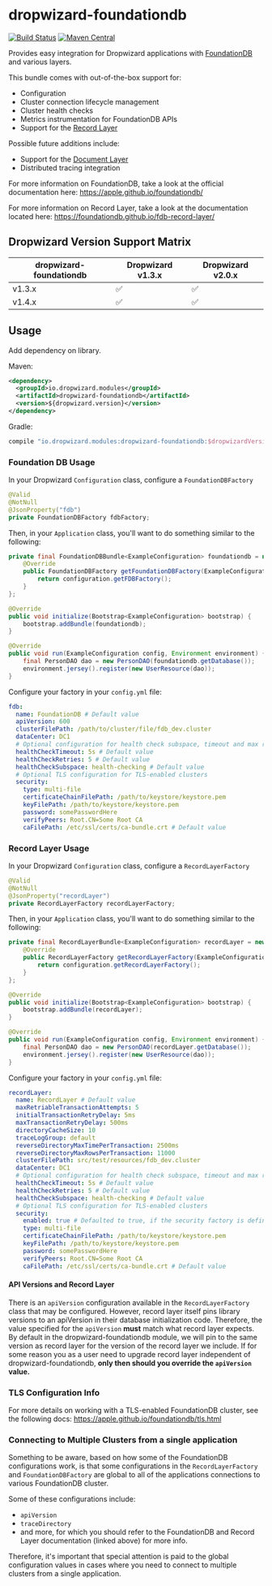 # dropwizard-foundationdb
[![Build Status](https://travis-ci.org/dropwizard/dropwizard-foundationdb.svg?branch=master)](https://travis-ci.org/dropwizard/dropwizard-foundationdb)
[![Maven Central](https://maven-badges.herokuapp.com/maven-central/io.dropwizard.modules/dropwizard-foundationdb/badge.svg)](https://maven-badges.herokuapp.com/maven-central/io.dropwizard.modules/dropwizard-foundationdb/)

Provides easy integration for Dropwizard applications with [FoundationDB](https://apple.github.io/foundationdb/) and various layers. 

This bundle comes with out-of-the-box support for:
* Configuration
* Cluster connection lifecycle management
* Cluster health checks
* Metrics instrumentation for FoundationDB APIs
* Support for the [Record Layer](https://www.github.com/FoundationDB/fdb-record-layer)

Possible future additions include:
* Support for the [Document Layer](https://github.com/FoundationDB/fdb-document-layer)
* Distributed tracing integration 

For more information on FoundationDB, take a look at the official documentation here: https://apple.github.io/foundationdb/

For more information on Record Layer, take a look at the documentation located here: https://foundationdb.github.io/fdb-record-layer/

## Dropwizard Version Support Matrix
dropwizard-foundationdb | Dropwizard v1.3.x  | Dropwizard v2.0.x
----------------------- | ------------------ | ------------------
v1.3.x                  | :white_check_mark: | :white_check_mark:
v1.4.x                  | :white_check_mark: | :white_check_mark:

## Usage
Add dependency on library.

Maven:
```xml
<dependency>
  <groupId>io.dropwizard.modules</groupId>
  <artifactId>dropwizard-foundationdb</artifactId>
  <version>${dropwizard.version}</version>
</dependency>
```

Gradle:
```groovy
compile "io.dropwizard.modules:dropwizard-foundationdb:$dropwizardVersion"
```

### Foundation DB Usage
In your Dropwizard `Configuration` class, configure a `FoundationDBFactory`
```java
@Valid
@NotNull
@JsonProperty("fdb")
private FoundationDBFactory fdbFactory;
```

Then, in your `Application` class, you'll want to do something similar to the following:
```java
private final FoundationDBBundle<ExampleConfiguration> foundationdb = new FoundationDBBundle<ExampleConfiguration>() {
    @Override
    public FoundationDBFactory getFoundationDBFactory(ExampleConfiguration configuration) {
        return configuration.getFDBFactory();
    }
};

@Override
public void initialize(Bootstrap<ExampleConfiguration> bootstrap) {
    bootstrap.addBundle(foundationdb);
}

@Override
public void run(ExampleConfiguration config, Environment environment) {
    final PersonDAO dao = new PersonDAO(foundationdb.getDatabase());
    environment.jersey().register(new UserResource(dao));
}
```

Configure your factory in your `config.yml` file:
```yaml
fdb:
  name: FoundationDB # Default value
  apiVersion: 600
  clusterFilePath: /path/to/cluster/file/fdb_dev.cluster
  dataCenter: DC1
  # Optional configuration for health check subspace, timeout and max retries
  healthCheckTimeout: 5s # Default value
  healthCheckRetries: 5 # Default value
  healthCheckSubspace: health-checking # Default value
  # Optional TLS configuration for TLS-enabled clusters
  security:
    type: multi-file
    certificateChainFilePath: /path/to/keystore/keystore.pem
    keyFilePath: /path/to/keystore/keystore.pem
    password: somePasswordHere
    verifyPeers: Root.CN=Some Root CA
    caFilePath: /etc/ssl/certs/ca-bundle.crt # Default value
```

### Record Layer Usage
In your Dropwizard `Configuration` class, configure a `RecordLayerFactory`
```java
@Valid
@NotNull
@JsonProperty("recordLayer")
private RecordLayerFactory recordLayerFactory;
```

Then, in your `Application` class, you'll want to do something similar to the following:
```java
private final RecordLayerBundle<ExampleConfiguration> recordLayer = new RecordLayerBundle<ExampleConfiguration>() {
    @Override
    public RecordLayerFactory getRecordLayerFactory(ExampleConfiguration configuration) {
        return configuration.getRecordLayerFactory();
    }
};

@Override
public void initialize(Bootstrap<ExampleConfiguration> bootstrap) {
    bootstrap.addBundle(recordLayer);
}

@Override
public void run(ExampleConfiguration config, Environment environment) {
    final PersonDAO dao = new PersonDAO(recordLayer.getDatabase());
    environment.jersey().register(new UserResource(dao));
}
```

Configure your factory in your `config.yml` file:
```yaml
recordLayer:
  name: RecordLayer # Default value
  maxRetriableTransactionAttempts: 5
  initialTransactionRetryDelay: 5ms
  maxTransactionRetryDelay: 500ms
  directoryCacheSize: 10
  traceLogGroup: default
  reverseDirectoryMaxTimePerTransaction: 2500ms
  reverseDirectoryMaxRowsPerTransaction: 11000
  clusterFilePath: src/test/resources/fdb_dev.cluster
  dataCenter: DC1
  # Optional configuration for health check subspace, timeout and max retries
  healthCheckTimeout: 5s # Default value
  healthCheckRetries: 5 # Default value
  healthCheckSubspace: health-checking # Default value
  # Optional TLS configuration for TLS-enabled clusters
  security:
    enabled: true # Defaulted to true, if the security factory is defined
    type: multi-file
    certificateChainFilePath: /path/to/keystore/keystore.pem
    keyFilePath: /path/to/keystore/keystore.pem
    password: somePasswordHere
    verifyPeers: Root.CN=Some Root CA
    caFilePath: /etc/ssl/certs/ca-bundle.crt # Default value
```
#### API Versions and Record Layer
There is an `apiVersion` configuration available in the `RecordLayerFactory` class that may be configured. However, record layer itself pins library versions 
to an apiVersion in their database initialization code. Therefore, the value specified for the `apiVersion` **must** match what record layer expects.
By default in the dropwizard-foundationdb module, we will pin to the same version as record layer for the version of the record layer we include. If for some reason
you as a user need to upgrade record layer independent of dropwizard-foundationdb, **only then should you override the `apiVersion` value.**  

### TLS Configuration Info
For more details on working with a TLS-enabled FoundationDB cluster, see the following docs: https://apple.github.io/foundationdb/tls.html

### Connecting to Multiple Clusters from a single application
Something to be aware, based on how some of the FoundationDB configurations work, is that some configurations in the 
`RecordLayerFactory` and `FoundationDBFactory` are global to all of the applications connections to various FoundationDB cluster. 

Some of these configurations include:
* `apiVersion`
* `traceDirectory`
* and more, for which you should refer to the FoundationDB and Record Layer documentation (linked above) for more info.

Therefore, it's important that special attention is paid to the global configuration values in cases where you need to connect to multiple clusters
from a single application.
